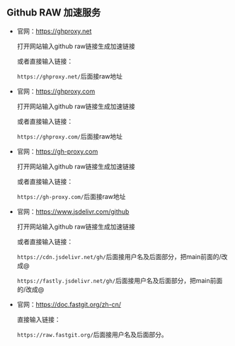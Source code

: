 ## Github RAW 加速服务 

- 官网：https://ghproxy.net

  打开网站输入github raw链接生成加速链接

  或者直接输入链接：

  `https://ghproxy.net/`后面接raw地址



- 官网：https://ghproxy.com

  打开网站输入github raw链接生成加速链接

  或者直接输入链接：

  `https://ghproxy.com/`后面接raw地址



- 官网：https://gh-proxy.com

  打开网站输入github raw链接生成加速链接

  或者直接输入链接：

  `https://gh-proxy.com/`后面接raw地址

  

- 官网：https://www.jsdelivr.com/github

  打开网站输入github raw链接生成加速链接

  或者直接输入链接：

  `https://cdn.jsdelivr.net/gh/`后面接用户名及后面部分，把main前面的/改成@

  `https://fastly.jsdelivr.net/gh/`后面接用户名及后面部分，把main前面的/改成@



- 官网：https://doc.fastgit.org/zh-cn/

  直接输入链接：
  
  `https://raw.fastgit.org/`后面接用户名及后面部分。

